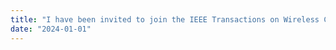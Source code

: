 ```yaml
---
title: "I have been invited to join the IEEE Transactions on Wireless Communications as an Editor in the area Wireless Communication Theory and Systems II."
date: "2024-01-01"
---
```


